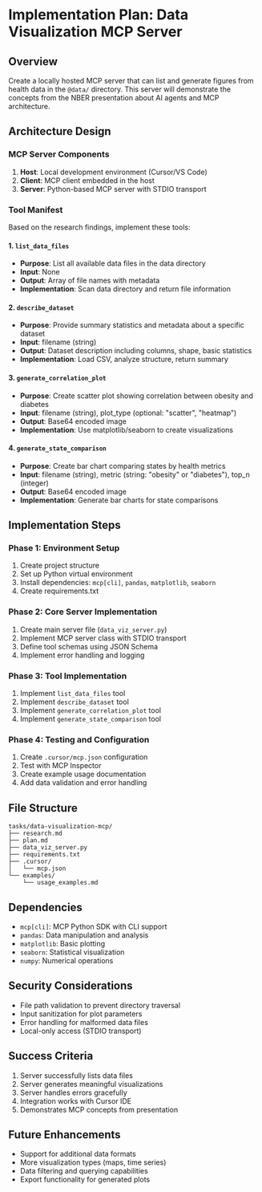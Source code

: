 # Implementation Plan: Data Visualization MCP Server

## Overview
Create a locally hosted MCP server that can list and generate figures from health data in the `@data/` directory. This server will demonstrate the concepts from the NBER presentation about AI agents and MCP architecture.

## Architecture Design

### MCP Server Components
1. **Host**: Local development environment (Cursor/VS Code)
2. **Client**: MCP client embedded in the host
3. **Server**: Python-based MCP server with STDIO transport

### Tool Manifest
Based on the research findings, implement these tools:

#### 1. `list_data_files`
- **Purpose**: List all available data files in the data directory
- **Input**: None
- **Output**: Array of file names with metadata
- **Implementation**: Scan data directory and return file information

#### 2. `describe_dataset`
- **Purpose**: Provide summary statistics and metadata about a specific dataset
- **Input**: filename (string)
- **Output**: Dataset description including columns, shape, basic statistics
- **Implementation**: Load CSV, analyze structure, return summary

#### 3. `generate_correlation_plot`
- **Purpose**: Create scatter plot showing correlation between obesity and diabetes
- **Input**: filename (string), plot_type (optional: "scatter", "heatmap")
- **Output**: Base64 encoded image
- **Implementation**: Use matplotlib/seaborn to create visualizations

#### 4. `generate_state_comparison`
- **Purpose**: Create bar chart comparing states by health metrics
- **Input**: filename (string), metric (string: "obesity" or "diabetes"), top_n (integer)
- **Output**: Base64 encoded image
- **Implementation**: Generate bar charts for state comparisons

## Implementation Steps

### Phase 1: Environment Setup
1. Create project structure
2. Set up Python virtual environment
3. Install dependencies: `mcp[cli]`, `pandas`, `matplotlib`, `seaborn`
4. Create requirements.txt

### Phase 2: Core Server Implementation
1. Create main server file (`data_viz_server.py`)
2. Implement MCP server class with STDIO transport
3. Define tool schemas using JSON Schema
4. Implement error handling and logging

### Phase 3: Tool Implementation
1. Implement `list_data_files` tool
2. Implement `describe_dataset` tool
3. Implement `generate_correlation_plot` tool
4. Implement `generate_state_comparison` tool

### Phase 4: Testing and Configuration
1. Create `.cursor/mcp.json` configuration
2. Test with MCP Inspector
3. Create example usage documentation
4. Add data validation and error handling

## File Structure
```
tasks/data-visualization-mcp/
├── research.md
├── plan.md
├── data_viz_server.py
├── requirements.txt
├── .cursor/
│   └── mcp.json
└── examples/
    └── usage_examples.md
```

## Dependencies
- `mcp[cli]`: MCP Python SDK with CLI support
- `pandas`: Data manipulation and analysis
- `matplotlib`: Basic plotting
- `seaborn`: Statistical visualization
- `numpy`: Numerical operations

## Security Considerations
- File path validation to prevent directory traversal
- Input sanitization for plot parameters
- Error handling for malformed data files
- Local-only access (STDIO transport)

## Success Criteria
1. Server successfully lists data files
2. Server generates meaningful visualizations
3. Server handles errors gracefully
4. Integration works with Cursor IDE
5. Demonstrates MCP concepts from presentation

## Future Enhancements
- Support for additional data formats
- More visualization types (maps, time series)
- Data filtering and querying capabilities
- Export functionality for generated plots
